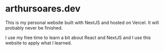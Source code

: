 # arthursoares.dev

This is my personal website built with NextJS and hosted on Vercel.
It will probably never be finished.

I use my free time to learn a bit about React and NextJS and I use this website to apply what I learned.

